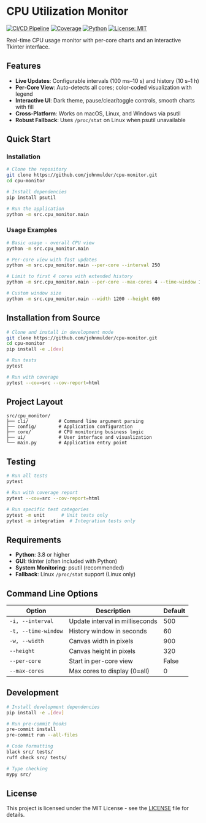 # CPU Utilization Monitor

[![CI/CD Pipeline](https://github.com/johnmulder/cpu-monitor/workflows/CI/CD%20Pipeline/badge.svg)](https://github.com/johnmulder/cpu-monitor/actions)
[![Coverage](https://img.shields.io/badge/coverage-99.77%25-brightgreen)](https://github.com/johnmulder/cpu-monitor)
[![Python](https://img.shields.io/badge/python-3.8%2B-blue)](https://www.python.org/downloads/)
[![License: MIT](https://img.shields.io/badge/License-MIT-yellow.svg)](https://opensource.org/licenses/MIT)

Real-time CPU usage monitor with per-core charts and an interactive Tkinter interface.

## Features

- **Live Updates**: Configurable intervals (100 ms–10 s) and history (10 s–1 h)
- **Per-Core View**: Auto-detects all cores; color-coded visualization with legend
- **Interactive UI**: Dark theme, pause/clear/toggle controls, smooth charts with fill
- **Cross-Platform**: Works on macOS, Linux, and Windows via psutil
- **Robust Fallback**: Uses `/proc/stat` on Linux when psutil unavailable

## Quick Start

### Installation

```bash
# Clone the repository
git clone https://github.com/johnmulder/cpu-monitor.git
cd cpu-monitor

# Install dependencies
pip install psutil

# Run the application
python -m src.cpu_monitor.main
```

### Usage Examples

```bash
# Basic usage - overall CPU view
python -m src.cpu_monitor.main

# Per-core view with fast updates
python -m src.cpu_monitor.main --per-core --interval 250

# Limit to first 4 cores with extended history
python -m src.cpu_monitor.main --per-core --max-cores 4 --time-window 120

# Custom window size
python -m src.cpu_monitor.main --width 1200 --height 600
```

## Installation from Source

```bash
# Clone and install in development mode
git clone https://github.com/johnmulder/cpu-monitor.git
cd cpu-monitor
pip install -e .[dev]

# Run tests
pytest

# Run with coverage
pytest --cov=src --cov-report=html
```

## Project Layout

```text
src/cpu_monitor/
├── cli/           # Command line argument parsing
├── config/        # Application configuration
├── core/          # CPU monitoring business logic
├── ui/            # User interface and visualization
└── main.py        # Application entry point
```

## Testing

```bash
# Run all tests
pytest

# Run with coverage report
pytest --cov=src --cov-report=html

# Run specific test categories
pytest -m unit      # Unit tests only
pytest -m integration  # Integration tests only
```

## Requirements

- **Python**: 3.8 or higher
- **GUI**: tkinter (often included with Python)
- **System Monitoring**: psutil (recommended)
- **Fallback**: Linux `/proc/stat` support (Linux only)

## Command Line Options

| Option | Description | Default |
|--------|-------------|---------|
| `-i, --interval` | Update interval in milliseconds | 500 |
| `-t, --time-window` | History window in seconds | 60 |
| `-w, --width` | Canvas width in pixels | 900 |
| `--height` | Canvas height in pixels | 320 |
| `--per-core` | Start in per-core view | False |
| `--max-cores` | Max cores to display (0=all) | 0 |

## Development

```bash
# Install development dependencies
pip install -e .[dev]

# Run pre-commit hooks
pre-commit install
pre-commit run --all-files

# Code formatting
black src/ tests/
ruff check src/ tests/

# Type checking
mypy src/
```

## License

This project is licensed under the MIT License - see the [LICENSE](LICENSE) file for details.
